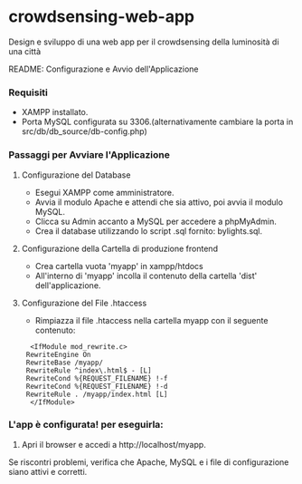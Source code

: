 # crowdsensing-web-app
Design e sviluppo di una web app per il crowdsensing della luminosità di una città

README: Configurazione e Avvio dell'Applicazione

### Requisiti
- XAMPP installato.
- Porta MySQL configurata su 3306.(alternativamente cambiare la porta in src/db/db_source/db-config.php)

### Passaggi per Avviare l'Applicazione

1. Configurazione del Database
   - Esegui XAMPP come amministratore.
   - Avvia il modulo Apache e attendi che sia attivo, poi avvia il modulo MySQL.
   - Clicca su Admin accanto a MySQL per accedere a phpMyAdmin.
   - Crea il database utilizzando lo script .sql fornito: bylights.sql.

2. Configurazione della Cartella di produzione frontend
   - Crea cartella vuota 'myapp' in xampp/htdocs	
   - All'interno di 'myapp' incolla il contenuto della cartella 'dist' dell'applicazione.

3. Configurazione del File .htaccess
   - Rimpiazza il file .htaccess nella cartella myapp con il seguente contenuto:
   ```
     <IfModule mod_rewrite.c>
	RewriteEngine On
	RewriteBase /myapp/
  	RewriteRule ^index\.html$ - [L]
	RewriteCond %{REQUEST_FILENAME} !-f
  	RewriteCond %{REQUEST_FILENAME} !-d
  	RewriteRule . /myapp/index.html [L]
     </IfModule>
   ```


### L'app è configurata! per eseguirla:
1. Apri il browser e accedi a http://localhost/myapp.


Se riscontri problemi, verifica che Apache, MySQL e i file di configurazione siano attivi e corretti.
